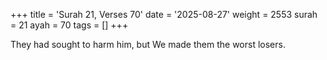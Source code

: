+++
title = 'Surah 21, Verses 70'
date = '2025-08-27'
weight = 2553
surah = 21
ayah = 70
tags = []
+++

They had sought to harm him, but We made them the worst losers.